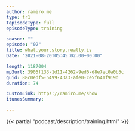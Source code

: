 ```yaml
---
author: ramiro.me
type: tr1
TepisodeType: full
episodeType: training

season: ""
episode: "02"
title: what.your.story.really.is
Date: "2021-08-20T05:45:02.00+00:00"

length: 1187004
mp3url: 3905f133-1d11-4262-9ed6-d8e7ec0a0b5c
guid: 88c0edf5-5499-43a3-afe0-ce5f641f919d
duration: 74

customLink: https://ramiro.me/show
itunesSummary: 

---
```

{{< partial "podcast/description/training.html" >}}
